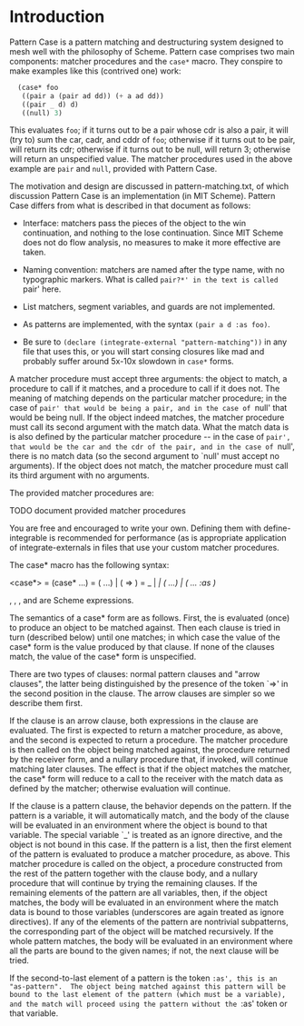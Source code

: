 Introduction
============

Pattern Case is a pattern matching and destructuring system designed
to mesh well with the philosophy of Scheme.  Pattern case comprises
two main components: matcher procedures and the `case*` macro.  They
conspire to make examples like this (contrived one) work:

```scheme
  (case* foo
   ((pair a (pair ad dd)) (+ a ad dd))
   ((pair _ d) d)
   ((null) 3)
```

This evaluates `foo`; if it turns out to be a pair whose cdr is also a
pair, it will (try to) sum the car, cadr, and cddr of `foo`; otherwise
if it turns out to be pair, will return its cdr; otherwise if it turns
out to be null, will return 3; otherwise will return an unspecified
value.  The matcher procedures used in the above example are `pair`
and `null`, provided with Pattern Case.

The motivation and design are discussed in pattern-matching.txt, of
which discussion Pattern Case is an implementation (in MIT Scheme).
Pattern Case differs from what is described in that document as
follows:

- Interface: matchers pass the pieces of the object to the win
  continuation, and nothing to the lose continuation.  Since MIT
  Scheme does not do flow analysis, no measures to make it more
  effective are taken.

- Naming convention: matchers are named after the type name, with
  no typographic markers.  What is called `pair?*' in the text is
  called `pair' here.

- List matchers, segment variables, and guards are not implemented.

- As patterns are implemented, with the syntax `(pair a d :as foo)`.

- Be sure to `(declare (integrate-external "pattern-matching"))` in
  any file that uses this, or you will start consing closures like mad
  and probably suffer around 5x-10x slowdown in `case*` forms.


A matcher procedure must accept three arguments: the
object to match, a procedure to call if it matches, and a
procedure to call if it does not.  The meaning of matching depends
on the particular matcher procedure; in the case of `pair' that
would be being a pair, and in the case of `null' that would be
being null.  If the object indeed matches, the matcher procedure
must call its second argument with the match data.  What the match
data is is also defined by the particular matcher procedure -- in
the case of `pair', that would be the car and the cdr of the pair,
and in the case of `null', there is no match data (so the second
argument to `null' must accept no arguments).  If the object does
not match, the matcher procedure must call its third argument with
no arguments.

The provided matcher procedures are:

  TODO document provided matcher procedures

You are free and encouraged to write your own.  Defining them with
define-integrable is recommended for performance (as is
appropriate application of integrate-externals in files that use
your custom matcher procedures.

The case* macro has the following syntax:

<case*>   = (case* <expr> <clause> ...)
<clause>  = (<pattern> <body-form> ...)
          | (<matcher> => <receiver>)
<pattern> = _
          | <var>
          | (<matcher> <pattern> ...)
          | (<matcher> <pattern> ... :as <var>)

<matcher>, <receiver>, <expr>, and <body-form> are Scheme
expressions.

The semantics of a case* form are as follows.  First, the <expr>
is evaluated (once) to produce an object to be matched against.
Then each clause is tried in turn (described below) until one
matches; in which case the value of the case* form is the value
produced by that clause.  If none of the clauses match, the value
of the case* form is unspecified.

There are two types of clauses: normal pattern clauses and "arrow
clauses", the latter being distinguished by the presence of the
token `=>' in the second position in the clause.  The arrow
clauses are simpler so we describe them first.

If the clause is an arrow clause, both expressions in the clause
are evaluated.  The first is expected to return a matcher
procedure, as above, and the second is expected to return a
procedure.  The matcher procedure is then called on the object
being matched against, the procedure returned by the receiver
form, and a nullary procedure that, if invoked, will continue
matching later clauses.  The effect is that if the object matches
the matcher, the case* form will reduce to a call to the receiver
with the match data as defined by the matcher; otherwise
evaluation will continue.

If the clause is a pattern clause, the behavior depends on the
pattern.  If the pattern is a variable, it will automatically
match, and the body of the clause will be evaluated in an
environment where the object is bound to that variable.  The
special variable `_' is treated as an ignore directive, and the
object is not bound in this case.  If the pattern is a list, then
the first element of the pattern is evaluated to produce a matcher
procedure, as above.  This matcher procedure is called on the
object, a procedure constructed from the rest of the pattern
together with the clause body, and a nullary procedure that will
continue by trying the remaining clauses.  If the remaining
elements of the pattern are all variables, then, if the object
matches, the body will be evaluated in an environment where the
match data is bound to those variables (underscores are again
treated as ignore directives).  If any of the elements of the
pattern are nontrivial subpatterns, the corresponding part of the
object will be matched recursively.  If the whole pattern matches,
the body will be evaluated in an environment where all the parts
are bound to the given names; if not, the next clause will be
tried.

If the second-to-last element of a pattern is the token `:as',
this is an "as-pattern".  The object being matched against this
pattern will be bound to the last element of the pattern (which
must be a variable), and the match will proceed using the pattern
without the `:as' token or that variable.
